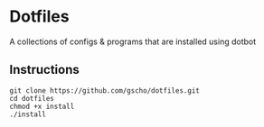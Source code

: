 # Dotfiles

A collections of configs & programs that are installed using dotbot

## Instructions

```
git clone https://github.com/gscho/dotfiles.git
cd dotfiles
chmod +x install
./install
```
